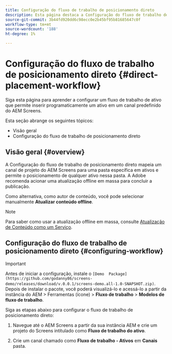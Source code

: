```yaml
---
title: Configuração do fluxo de trabalho de posicionamento direto
description: Esta página destaca a Configuração do fluxo de trabalho de posicionamento direto.
source-git-commit: 3b44fd920dd6c98ecc0e2b45bf95b81685647c0f
workflow-type: tm+mt
source-wordcount: '188'
ht-degree: 1%

---
```



# Configuração do fluxo de trabalho de posicionamento direto {#direct-placement-workflow}

Siga esta página para aprender a configurar um fluxo de trabalho de ativo que permite inserir programaticamente um ativo em um canal predefinido do AEM Screens.

Esta seção abrange os seguintes tópicos:

* Visão geral
* Configuração do fluxo de trabalho de posicionamento direto

## Visão geral {#overview}

A Configuração do fluxo de trabalho de posicionamento direto mapeia um canal de projeto do AEM Screens para uma pasta específica em ativos e permite o posicionamento de qualquer ativo nessa pasta. A Adobe recomenda acionar uma atualização offline em massa para concluir a publicação.

Como alternativa, como autor de conteúdo, você pode selecionar manualmente **Atualizar conteúdo offline**.

>[!NOTE]
>
>Para saber como usar a atualização offline em massa, consulte [Atualização de Conteúdo como um Serviço](/help/user-guide/content-update-as-a-service.md).

## Configuração do fluxo de trabalho de posicionamento direto {#configuring-workflow}

>[!IMPORTANT]
>
>Antes de iniciar a configuração, instale o `[Demo  Package](https://github.com/godanny86/screens-demo/releases/download/v.0.0.1/screens-demo.all-1.0-SNAPSHOT.zip)`. Depois de instalar o pacote, você poderá visualizá-lo e acessá-lo a partir da instância do AEM > Ferramentas (ícone) > **Fluxo de trabalho** > **Modelos de fluxo de trabalho**.

Siga as etapas abaixo para configurar o fluxo de trabalho de posicionamento direto:

1. Navegue até o AEM Screens a partir da sua instância AEM e crie um projeto do Screens intitulado como **Fluxo de trabalho do ativo**.

1. Crie um canal chamado como **Fluxo de trabalho - Ativos** em **Canais** pasta.

